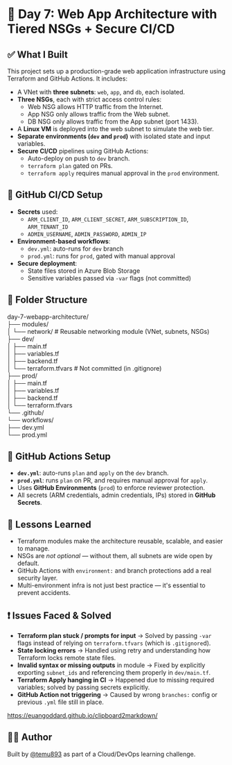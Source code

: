 # 🚀 Day 7: Web App Architecture with Tiered NSGs + Secure CI/CD

## ✅ What I Built

This project sets up a production-grade web application infrastructure using Terraform and GitHub Actions. It includes:

- A VNet with **three subnets**: `web`, `app`, and `db`, each isolated.
- **Three NSGs**, each with strict access control rules:
  - Web NSG allows HTTP traffic from the Internet.
  - App NSG only allows traffic from the Web subnet.
  - DB NSG only allows traffic from the App subnet (port 1433).
- A **Linux VM** is deployed into the web subnet to simulate the web tier.
- **Separate environments (`dev` and `prod`)** with isolated state and input variables.
- **Secure CI/CD** pipelines using GitHub Actions:
  - Auto-deploy on push to `dev` branch.
  - `terraform plan` gated on PRs.
  - `terraform apply` requires manual approval in the `prod` environment.



## 🔐 GitHub CI/CD Setup

- **Secrets** used:
  - `ARM_CLIENT_ID`, `ARM_CLIENT_SECRET`, `ARM_SUBSCRIPTION_ID`, `ARM_TENANT_ID`
  - `ADMIN_USERNAME`, `ADMIN_PASSWORD`, `ADMIN_IP`
- **Environment-based workflows**:
  - `dev.yml`: auto-runs for `dev` branch
  - `prod.yml`: runs for `prod`, gated with manual approval
- **Secure deployment**:
  - State files stored in Azure Blob Storage
  - Sensitive variables passed via `-var` flags (not committed)

## 🧱 Folder Structure
day-7-webapp-architecture/\
├── modules/\
│ └── network/ # Reusable networking module (VNet, subnets, NSGs)\
├── dev/\
│ ├── main.tf\
│ ├── variables.tf\
│ ├── backend.tf\
│ └── terraform.tfvars # Not committed (in .gitignore)\
├── prod/\
│ ├── main.tf\
│ ├── variables.tf\
│ ├── backend.tf\
│ └── terraform.tfvars\
└── .github/\
└── workflows/\
├── dev.yml\
└── prod.yml



## 🔐 GitHub Actions Setup

- **`dev.yml`**: auto-runs `plan` and `apply` on the `dev` branch.
- **`prod.yml`**: runs `plan` on PR, and requires manual approval for `apply`.
- Uses **GitHub Environments** (`prod`) to enforce reviewer protection.
- All secrets (ARM credentials, admin credentials, IPs) stored in **GitHub Secrets**.

## 🧠 Lessons Learned

- Terraform modules make the architecture reusable, scalable, and easier to manage.
- NSGs are *not optional* — without them, all subnets are wide open by default.
- GitHub Actions with `environment:` and branch protections add a real security layer.
- Multi-environment infra is not just best practice — it's essential to prevent accidents.

## ❗ Issues Faced & Solved

- **Terraform plan stuck / prompts for input** → Solved by passing `-var` flags instead of relying on `terraform.tfvars` (which is `.gitignore`d).
- **State locking errors** → Handled using retry and understanding how Terraform locks remote state files.
- **Invalid syntax or missing outputs** in module → Fixed by explicitly exporting `subnet_ids` and referencing them properly in `dev/main.tf`.
- **Terraform Apply hanging in CI** → Happened due to missing required variables; solved by passing secrets explicitly.
- **GitHub Action not triggering** → Caused by wrong `branches:` config or previous `.yml` file still in place.


https://euangoddard.github.io/clipboard2markdown/ 

👨‍💻 Author
------------

Built by [@temu893](https://github.com/temu893) as part of a Cloud/DevOps learning challenge.